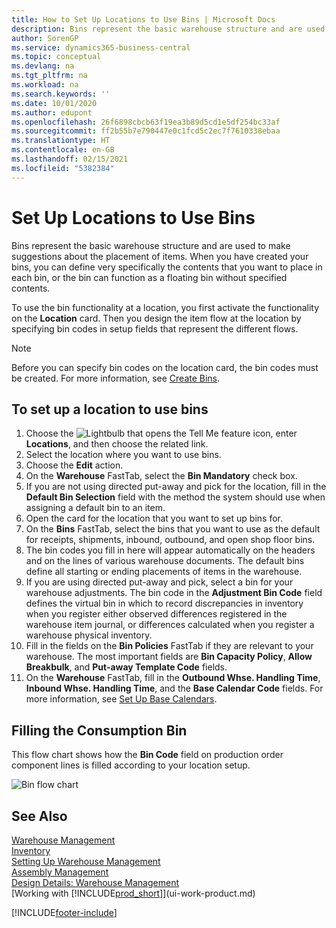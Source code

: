 ```yaml
---
title: How to Set Up Locations to Use Bins | Microsoft Docs
description: Bins represent the basic warehouse structure and are used to make suggestions about the placement of items. When you have created your bins, you can define very specifically the contents that you want to place in each bin, or the bin can function as a floating bin without specified contents.
author: SorenGP
ms.service: dynamics365-business-central
ms.topic: conceptual
ms.devlang: na
ms.tgt_pltfrm: na
ms.workload: na
ms.search.keywords: ''
ms.date: 10/01/2020
ms.author: edupont
ms.openlocfilehash: 26f6898cbcb63f19ea3b89d5cd1e5df254bc33af
ms.sourcegitcommit: ff2b55b7e790447e0c1fcd5c2ec7f7610338ebaa
ms.translationtype: HT
ms.contentlocale: en-GB
ms.lasthandoff: 02/15/2021
ms.locfileid: "5382384"
---
```

# <a name="set-up-locations-to-use-bins"></a>Set Up Locations to Use Bins
Bins represent the basic warehouse structure and are used to make suggestions about the placement of items. When you have created your bins, you can define very specifically the contents that you want to place in each bin, or the bin can function as a floating bin without specified contents.  

To use the bin functionality at a location, you first activate the functionality on the **Location** card. Then you design the item flow at the location by specifying bin codes in setup fields that represent the different flows.  

> [!NOTE]  
>  Before you can specify bin codes on the location card, the bin codes must be created. For more information, see [Create Bins](warehouse-how-to-create-individual-bins.md).  

## <a name="to-set-up-a-location-to-use-bins"></a>To set up a location to use bins  
1.  Choose the ![Lightbulb that opens the Tell Me feature](media/ui-search/search_small.png "Tell me what you want to do") icon, enter **Locations**, and then choose the related link.  
2.  Select the location where you want to use bins.  
3.  Choose the **Edit** action.  
4.  On the **Warehouse** FastTab, select the **Bin Mandatory** check box.  
5.  If you are not using directed put-away and pick for the location, fill in the **Default Bin Selection** field with the method the system should use when assigning a default bin to an item.  
6.  Open the card for the location that you want to set up bins for.
7.  On the **Bins** FastTab, select the bins that you want to use as the default for receipts, shipments, inbound, outbound, and open shop floor bins.  
8.  The bin codes you fill in here will appear automatically on the headers and on the lines of various warehouse documents. The default bins define all starting or ending placements of items in the warehouse.  
9.  If you are using directed put-away and pick, select a bin for your warehouse adjustments. The bin code in the **Adjustment Bin Code** field defines the virtual bin in which to record discrepancies in inventory when you register either observed differences registered in the warehouse item journal, or differences calculated when you register a warehouse physical inventory.  
10. Fill in the fields on the **Bin Policies** FastTab if they are relevant to your warehouse. The most important fields are **Bin Capacity Policy**, **Allow Breakbulk**, and **Put-away Template Code** fields.  
11. On the **Warehouse** FastTab, fill in the **Outbound Whse. Handling Time**, **Inbound Whse. Handling Time**, and the **Base Calendar Code** fields. For more information, see [Set Up Base Calendars](across-how-to-assign-base-calendars.md).

## <a name="filling-the-consumption-bin"></a>Filling the Consumption Bin
This flow chart shows how the **Bin Code** field on production order component lines is filled according to your location setup.

![Bin flow chart](media/binflow.png "BinFlow")  

## <a name="see-also"></a>See Also
[Warehouse Management](warehouse-manage-warehouse.md)  
[Inventory](inventory-manage-inventory.md)  
[Setting Up Warehouse Management](warehouse-setup-warehouse.md)     
[Assembly Management](assembly-assemble-items.md)    
[Design Details: Warehouse Management](design-details-warehouse-management.md)  
[Working with [!INCLUDE[prod_short](includes/prod_short.md)]](ui-work-product.md)


[!INCLUDE[footer-include](includes/footer-banner.md)]